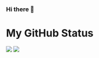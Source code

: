 ### Hi there 👋

<!--
**Nusk-Rbb/Nusk-Rbb** is a ✨ _special_ ✨ repository because its `README.md` (this file) appears on your GitHub profile.

Here are some ideas to get you started:

- 🔭 I’m currently working on ...
- 🌱 I’m currently learning ...
- 👯 I’m looking to collaborate on ...
- 🤔 I’m looking for help with ...
- 💬 Ask me about ...
- 📫 How to reach me: ...
- 😄 Pronouns: ...
- ⚡ Fun fact: ...
-->

# My GitHub Status
![](https://github-readme-stats.vercel.app/api?username=Nusk-Rbb&count_private=true&show_icons=true&theme=dracula)
![](https://github-readme-stats.vercel.app/api/top-langs/?username=tocoteron&layout=compact&theme=dracula)
